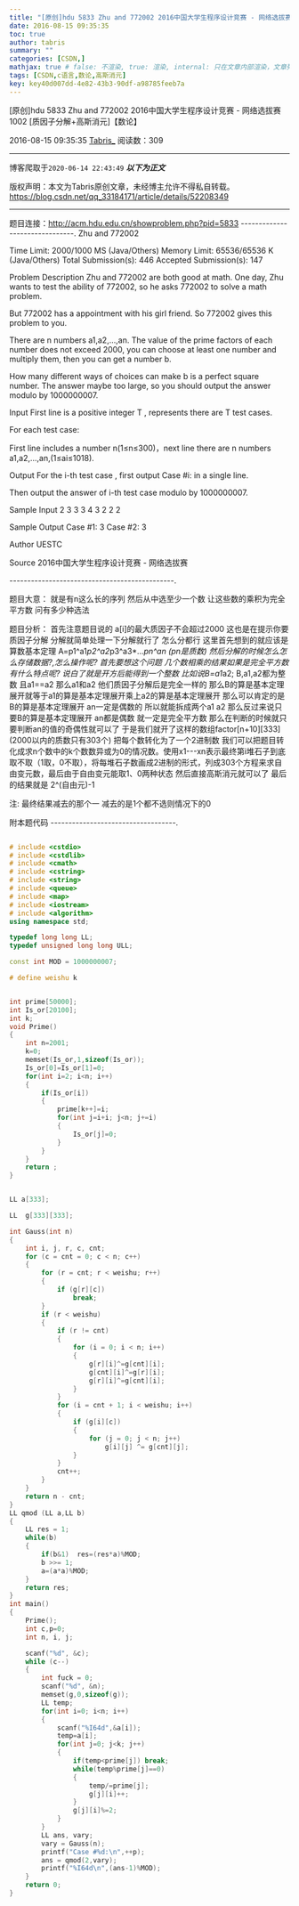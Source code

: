 ```yaml
---
title: "[原创]hdu 5833 Zhu and 772002 2016中国大学生程序设计竞赛 - 网络选拔赛1002  [质因子分解+高斯消元]【数论】"
date: 2016-08-15 09:35:35
toc: true
author: tabris
summary: ""
categories: [CSDN,]
mathjax: true # false: 不渲染, true: 渲染, internal: 只在文章内部渲染，文章列表中不渲染
tags: [CSDN,c语言,数论,高斯消元]
key: key40d007dd-4e82-43b3-90df-a98785feeb7a
---
```


[原创]hdu 5833 Zhu and 772002 2016中国大学生程序设计竞赛 - 网络选拔赛1002  [质因子分解+高斯消元]【数论】

2016-08-15 09:35:35  [Tabris_](https://me.csdn.net/qq_33184171) 阅读数：309

---

博客爬取于`2020-06-14 22:43:49`
***以下为正文***

版权声明：本文为Tabris原创文章，未经博主允许不得私自转载。
https://blog.csdn.net/qq_33184171/article/details/52208349

<!-- more -->

---

题目连接：http://acm.hdu.edu.cn/showproblem.php?pid=5833
-------------------------------.
Zhu and 772002

Time Limit: 2000/1000 MS (Java/Others)    Memory Limit: 65536/65536 K (Java/Others)
Total Submission(s): 446    Accepted Submission(s): 147


Problem Description
Zhu and 772002 are both good at math. One day, Zhu wants to test the ability of 772002, so he asks 772002 to solve a math problem.

But 772002 has a appointment with his girl friend. So 772002 gives this problem to you.

There are n numbers a1,a2,...,an. The value of the prime factors of each number does not exceed 2000, you can choose at least one number and multiply them, then you can get a number b.

How many different ways of choices can make b is a perfect square number. The answer maybe too large, so you should output the answer modulo by 1000000007.


Input
First line is a positive integer T , represents there are T test cases.

For each test case:

First line includes a number n(1≤n≤300)，next line there are n numbers a1,a2,...,an,(1≤ai≤1018).


Output
For the i-th test case , first output Case #i: in a single line.

Then output the answer of i-th test case modulo by 1000000007.


Sample Input
2
3
3 3 4
3
2 2 2


Sample Output
Case #1:
3
Case #2:
3


Author
UESTC


Source
2016中国大学生程序设计竞赛 - 网络选拔赛

----------------------------------------------.

题目大意： 就是有n这么长的序列  然后从中选至少一个数  让这些数的乘积为完全平方数 问有多少种选法

题目分析：
	首先注意题目说的 a[i]的最大质因子不会超过2000   这也是在提示你要质因子分解  分解就简单处理一下分解就行了 怎么分都行
	这里首先想到的就应该是算数基本定理
	A=p1^a1*p2^a2*p3^a3*...*pn^an  (pn是质数)
	然后分解的时候怎么怎么存储数据?,怎么操作呢?
	首先要想这个问题
	几个数相乘的结果如果是完全平方数 有什么特点呢?
	说白了就是开方后能得到一个整数
	比如说B=a1*a2; B,a1,a2都为整数 且a1==a2
	那么a1和a2 他们质因子分解后是完全一样的
	那么B的算是基本定理展开就等于a1的算是基本定理展开乘上a2的算是基本定理展开
	那么可以肯定的是B的算是基本定理展开 an一定是偶数的  所以就能拆成两个a1 a2
	那么反过来说只要B的算是基本定理展开 an都是偶数 就一定是完全平方数
	那么在判断的时候就只要判断an的值的奇偶性就可以了
	于是我们就开了这样的数组factor[n+10][333]  (2000以内的质数只有303个)
	把每个数转化为了一个2进制数
	我们可以把题目转化成求n个数中的k个数数异或为0的情况数。使用x1---xn表示最终第i堆石子到底取不取（1取，0不取），将每堆石子数画成2进制的形式，列成303个方程来求自由变元数，最后由于自由变元能取1、0两种状态
然后直接高斯消元就可以了
最后的结果就是 2^(自由元)-1

注: 最终结果减去的那个一 减去的是1个都不选则情况下的0

附本题代码
-----------------------------------.
```C++ hdu 5833

# include <cstdio>
# include <cstdlib>
# include <cmath>
# include <cstring>
# include <string>
# include <queue>
# include <map>
# include <iostream>
# include <algorithm>
using namespace std;

typedef long long LL;
typedef unsigned long long ULL;

const int MOD = 1000000007;

# define weishu k


int prime[50000];
int Is_or[20100];
int k;
void Prime()
{
    int n=2001;
    k=0;
    memset(Is_or,1,sizeof(Is_or));
    Is_or[0]=Is_or[1]=0;
    for(int i=2; i<n; i++)
    {
        if(Is_or[i])
        {
            prime[k++]=i;
            for(int j=i+i; j<n; j+=i)
            {
                Is_or[j]=0;
            }
        }
    }
    return ;
}


LL a[333];

LL  g[333][333];

int Gauss(int n)
{
    int i, j, r, c, cnt;
    for (c = cnt = 0; c < n; c++)
    {
        for (r = cnt; r < weishu; r++)
        {
            if (g[r][c])
                break;
        }
        if (r < weishu)
        {
            if (r != cnt)
            {
                for (i = 0; i < n; i++)
                {
                    g[r][i]^=g[cnt][i];
                    g[cnt][i]^=g[r][i];
                    g[r][i]^=g[cnt][i];
                }
            }
            for (i = cnt + 1; i < weishu; i++)
            {
                if (g[i][c])
                {
                    for (j = 0; j < n; j++)
                        g[i][j] ^= g[cnt][j];
                }
            }
            cnt++;
        }
    }
    return n - cnt;
}
LL qmod (LL a,LL b)
{
    LL res = 1;
    while(b)
    {
        if(b&1)  res=(res*a)%MOD;
        b >>= 1;
        a=(a*a)%MOD;
    }
    return res;
}
int main()
{
    Prime();
    int c,p=0;
    int n, i, j;

    scanf("%d", &c);
    while (c--)
    {
        int fuck = 0;
        scanf("%d", &n);
        memset(g,0,sizeof(g));
        LL temp;
        for(int i=0; i<n; i++)
        {
            scanf("%I64d",&a[i]);
            temp=a[i];
            for(int j=0; j<k; j++)
            {
                if(temp<prime[j]) break;
                while(temp%prime[j]==0)
                {
                    temp/=prime[j];
                    g[j][i]++;
                }
                g[j][i]%=2;
            }
        }
        LL ans, vary;
        vary = Gauss(n);
        printf("Case #%d:\n",++p);
        ans = qmod(2,vary);
        printf("%I64d\n",(ans-1)%MOD);
    }
    return 0;
}
```
